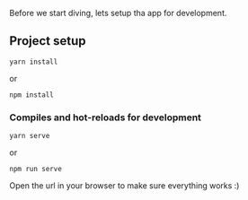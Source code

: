 Before we start diving, lets setup tha app for development.

## Project setup
```
yarn install
```
or
```
npm install
```

### Compiles and hot-reloads for development
```
yarn serve
```
or
```
npm run serve
```

Open the url in your browser to make sure everything works :)